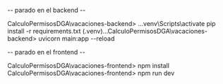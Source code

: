 
 -- parado en el backend --

CalculoPermisosDGA\vacaciones-backend> ..\.venv\Scripts\activate
pip install -r requirements.txt
(.venv)...CalculoPermisosDGA\vacaciones-backend> uvicorn main:app --reload





 -- parado en el frontend --

CalculoPermisosDGA\vacaciones-frontend> npm install
CalculoPermisosDGA\vacaciones-frontend> npm run dev